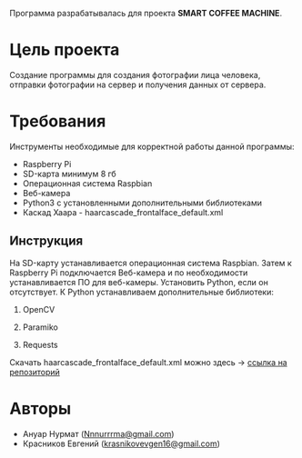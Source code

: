﻿Программа разрабатывалась для проекта **SMART COFFEE MACHINE**.


Цель проекта
====== 
Создание программы для создания фотографии лица человека, отправки фотографии на сервер и получения данных от сервера.

Требования
======
Инструменты необходимые для корректной работы данной программы:

* Raspberry Pi
* SD-карта минимум 8 гб
* Операционная система Raspbian
* Веб-камера
* Python3  с установленными дополнительными библиотеками
* Каскад Хаара - haarcascade_frontalface_default.xml

Инструкция
----
 На SD-карту устанавливается операционная система Raspbian. Затем к Raspberry Pi подключается Веб-камера и по необходимости устанавливается ПО для веб-камеры. Установить Python, если он отсутствует.
 К Python устанавливаем дополнительные библиотеки: 
 
 1. OpenCV
 
 2. Paramiko
 
 3. Requests
 
 Скачать haarcascade_frontalface_default.xml можно здесь -> [ссылка на репозиторий](https://github.com/opencv/opencv/tree/master/data/haarcascades)

Авторы
=====
* Ануар Нурмат (Nnnurrrma@gmail.com)
* Красников Евгений (krasnikovevgen16@gmail.com)

